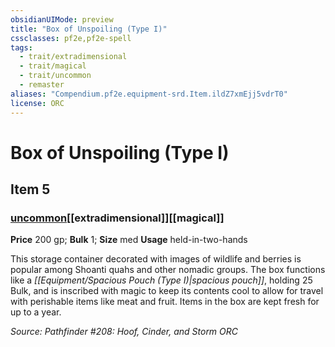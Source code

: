 ```yaml
---
obsidianUIMode: preview
title: "Box of Unspoiling (Type I)"
cssclasses: pf2e,pf2e-spell
tags:
  - trait/extradimensional
  - trait/magical
  - trait/uncommon
  - remaster
aliases: "Compendium.pf2e.equipment-srd.Item.ildZ7xmEjj5vdrT0"
license: ORC
---
```

# Box of Unspoiling (Type I)
## Item 5
### [uncommon](uncommon "Uncommon Rarity Trait")[[extradimensional]][[magical]]


**Price** 200 gp; 
**Bulk** 1; **Size** med
**Usage** held-in-two-hands

This storage container decorated with images of wildlife and berries is popular among Shoanti quahs and other nomadic groups. The box functions like a _[[Equipment/Spacious Pouch (Type I)|spacious pouch]]_, holding 25 Bulk, and is inscribed with magic to keep its contents cool to allow for travel with perishable items like meat and fruit. Items in the box are kept fresh for up to a year.

*Source: Pathfinder #208: Hoof, Cinder, and Storm*
*ORC*